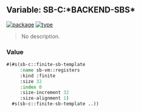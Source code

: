 ## Variable: SB-C:\*BACKEND-SBS\*
[![package](https://img.shields.io/badge/Package-SB--C-5f9ea0.svg?style=social&colorA=999999)](../) [![type](https://img.shields.io/badge/Type-Variable-5f9ea0.svg?style=social&colorA=999999)](../#variable) 

> No description.

### Value
```cl
#(#s(sb-c::finite-sb-template
     :name sb-vm::registers
     :kind :finite
     :size 32
     :index 0
     :size-increment 32
     :size-alignment 1)
  #s(sb-c::finite-sb-template ..))
```
